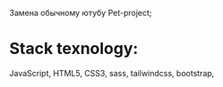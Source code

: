 Замена обычному ютубу
Pet-project;

# Stack texnology:
JavaScript, HTML5, CSS3, sass, tailwindcss, bootstrap,